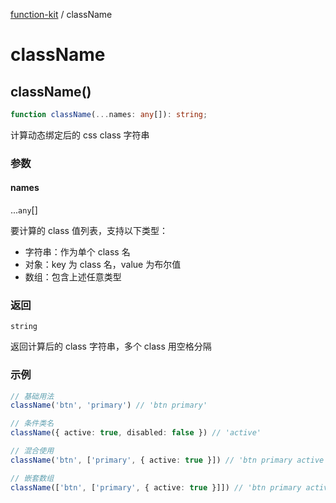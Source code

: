 [function-kit](index.md) / className

# className

## className()

```ts
function className(...names: any[]): string;
```

计算动态绑定后的 css class 字符串

### 参数

#### names

...`any`[]

要计算的 class 值列表，支持以下类型：
- 字符串：作为单个 class 名
- 对象：key 为 class 名，value 为布尔值
- 数组：包含上述任意类型

### 返回

`string`

返回计算后的 class 字符串，多个 class 用空格分隔

### 示例

```ts
// 基础用法
className('btn', 'primary') // 'btn primary'

// 条件类名
className({ active: true, disabled: false }) // 'active'

// 混合使用
className('btn', ['primary', { active: true }]) // 'btn primary active'

// 嵌套数组
className(['btn', ['primary', { active: true }]]) // 'btn primary active'
```
